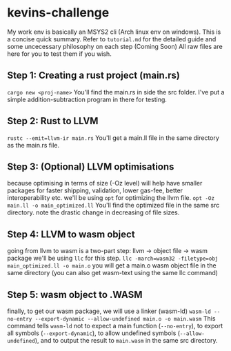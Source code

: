 # kevins-challenge
My work env is basically an MSYS2 cli (Arch linux env on windows). 
This is a concise quick summary. Refer to `tutorial.md` for the detailed guide and some uncecessary philosophy on each step (Coming Soon)
All raw files are here for you to test them if you wish. 

## Step 1: Creating a rust project (main.rs)
`cargo new <proj-name>`
You'll find the main.rs in side the src folder. I've put a simple addition-subtraction program in there for testing. 

## Step 2: Rust to LLVM 
`rustc --emit=llvm-ir main.rs`
You'll get a main.ll file in the same directory as the main.rs file. 

## Step 3: (Optional) LLVM optimisations 
because optimising in terms of size (-Oz level) will help have smaller packages for faster shipping, validation, lower gas-fee, better interoperability etc.
we'll be using `opt` for optimizing the llvm file.
`opt -Oz main.ll -o main_optimized.ll`
You'll find the optimized file in the same src directory.
note the drastic change in decreasing of file sizes. 

## Step 4: LLVM to wasm object
going from llvm to wasm is a two-part step: llvm -> object file -> wasm package
we'll be using `llc` for this step.
`llc -march=wasm32 -filetype=obj main_optimized.ll -o main.o`
you will get a main.o wasm object file in the same directory (you can also get wasm-text using the same llc command)

## Step 5: wasm object to .WASM
finally, to get our wasm package, we will use a linker (wasm-ld)
`wasm-ld --no-entry --export-dynamic --allow-undefined main.o -o main.wasm`
This command tells `wasm-ld` not to expect a main function (`--no-entry`), to export all symbols (`--export-dynamic`), to allow undefined symbols (`--allow-undefined`), and to output the result to `main.wasm` in the same src directory.


